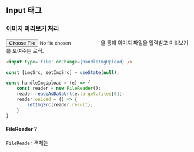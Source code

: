 ## Input 태그

### 이미지 미리보기 처리 

<input type='file' /> 을 통해 이미지 파일을 입력받고 미리보기를 보여주는 로직.

```html
<input type='file' onChange={handleImgUpload} />
```

```javascript
const [imgSrc, setImgSrc] = useState(null);

const handleImgUpload = (e) => {
	const reader = new FileReader();
	reader.readeAsDataUrl(e.target.files[0]);
	reader.onLoad = () => {
		setImgSrc(reader.result);
	}
} 
```



#### FileReader ?

`FileReader` 객체는 